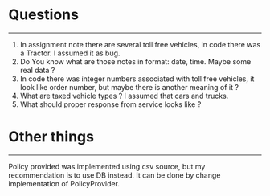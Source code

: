# Questions

---

1. In assignment note there are several toll free vehicles, in code there was a Tractor. I assumed it as bug.
2. Do You know what are those notes in format: date, time. Maybe some real data ?
3. In code there was integer numbers associated with toll free vehicles, it look like order number, but maybe there is
   another meaning of it ?
4. What are taxed vehicle types ? I assumed that cars and trucks.
5. What should proper response from service looks like ?

# Other things

---
Policy provided was implemented using csv source, but my recommendation is to use DB instead. It can be done by change
implementation of PolicyProvider.